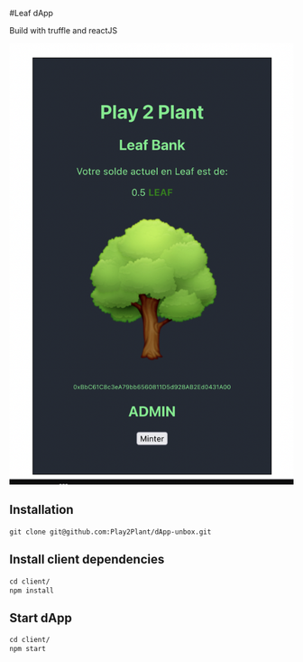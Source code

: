 #Leaf dApp

Build with truffle and reactJS

![screenshot](screenshot.png)

## Installation
```
git clone git@github.com:Play2Plant/dApp-unbox.git
```

## Install client dependencies
```
cd client/
npm install
```

## Start dApp
```
cd client/
npm start
```

